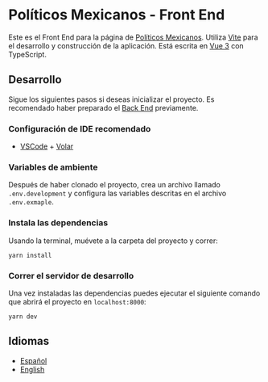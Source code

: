 # Políticos Mexicanos - Front End

Este es el Front End para la página de [Políticos Mexicanos](https://mx-politicos.netlify.app/). Utiliza [Vite](https://vitejs.dev/) para el desarrollo y construcción de la aplicación. Está escrita en [Vue 3](https://v3.vuejs.org/) con TypeScript.

## Desarrollo
Sigue los siguientes pasos si deseas inicializar el proyecto. Es recomendado haber preparado el [Back End](https://github.com/Sandalf/politicos-api) previamente.
### Configuración de IDE recomendado

- [VSCode](https://code.visualstudio.com/) + [Volar](https://marketplace.visualstudio.com/items?itemName=johnsoncodehk.volar)

### Variables de ambiente
Después de haber clonado el proyecto, crea un archivo llamado `.env.development` y configura las variables descritas en el archivo `.env.exmaple`.
### Instala las dependencias
Usando la terminal, muévete  a la carpeta del proyecto y correr:
```
yarn install
```

### Correr el servidor de desarrollo
Una vez instaladas las dependencias puedes ejecutar el siguiente comando que abrirá el proyecto en `localhost:8000`:
```
yarn dev
```

## Idiomas
* [Español](https://github.com/Sandalf/politicos-web/blob/main/README.md)
* [English](https://github.com/Sandalf/politicos-web/blob/main/README.en.md)
